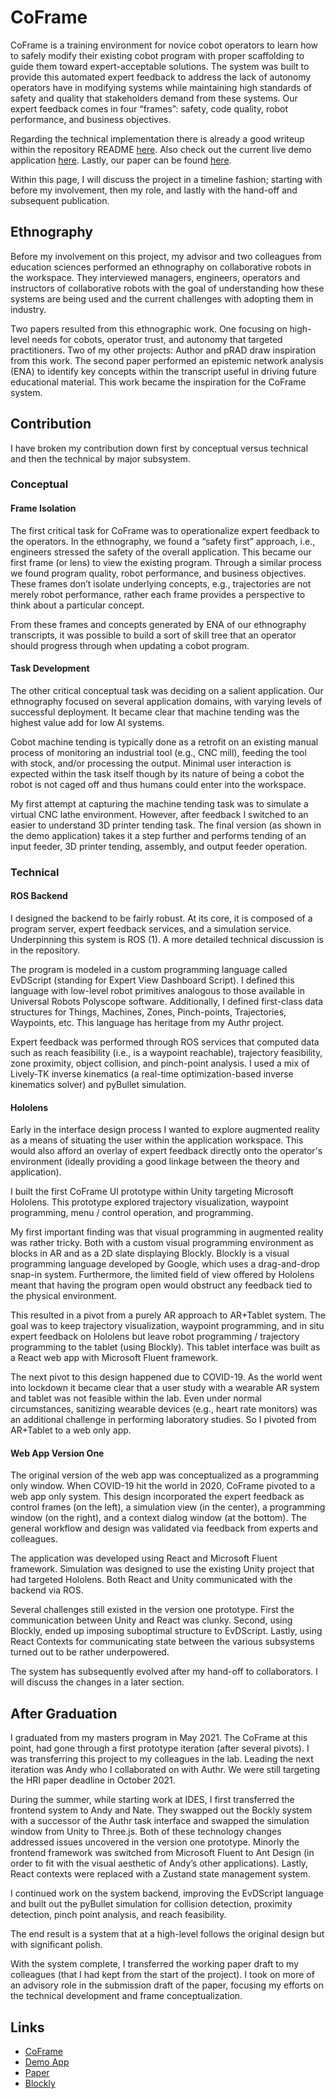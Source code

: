 # CoFrame

CoFrame is a training environment for novice cobot operators to learn how to safely modify their existing cobot program with proper scaffolding to guide them toward expert-acceptable solutions. The system was built to provide this automated expert feedback to address the lack of autonomy operators have in modifying systems while maintaining high standards of safety and quality that stakeholders demand from these systems. Our expert feedback comes in four “frames”: safety, code quality, robot performance, and business objectives. 

Regarding the technical implementation there is already a good writeup within the repository README [here](https://github.com/Wisc-HCI/CoFrame). Also check out the current live demo application [here](https://wisc-hci.github.io/CoFrame/). Lastly, our paper can be found [here](https://dl.acm.org/doi/abs/10.5555/3523760.3523788).

Within this page, I will discuss the project in a timeline fashion; starting with before my involvement, then my role, and lastly with the hand-off and subsequent publication.

## Ethnography

Before my involvement on this project, my advisor and two colleagues from education sciences performed an ethnography on collaborative robots in the workspace. They interviewed managers, engineers, operators and instructors of collaborative robots with the goal of understanding how these systems are being used and the current challenges with adopting them in industry. 

Two papers resulted from this ethnographic work. One focusing on high-level needs for cobots, operator trust, and autonomy that targeted practitioners. Two of my other projects: Author and pRAD draw inspiration from this work. The second paper performed an epistemic network analysis (ENA) to identify key concepts within the transcript useful in driving future educational material. This work became the inspiration for the CoFrame system. 

## Contribution

I have broken my contribution down first by conceptual versus technical and then the technical by major subsystem.

### Conceptual

#### Frame Isolation

The first critical task for CoFrame was to operationalize expert feedback to the operators. In the ethnography, we found a “safety first” approach, i.e., engineers stressed the safety of the overall application. This became our first frame (or lens) to view the existing program. Through a similar process we found program quality, robot performance, and business objectives. These frames don’t isolate underlying concepts, e.g., trajectories are not merely robot performance, rather each frame provides a perspective to think about a particular concept.

From these frames and concepts generated by ENA of our ethnography transcripts, it was possible to build a sort of skill tree that an operator should progress through when updating a cobot program.

#### Task Development

The other critical conceptual task was deciding on a salient application. Our ethnography focused on several application domains, with varying levels of successful deployment. It became clear that machine tending was the highest value add for low AI systems. 

Cobot machine tending is typically done as a retrofit on an existing manual process of monitoring an industrial tool (e.g., CNC mill), feeding the tool with stock, and/or processing the output. Minimal user interaction is expected within the task itself though by its nature of being a cobot the robot is not caged off and thus humans could enter into the workspace. 

My first attempt at capturing the machine tending task was to simulate a virtual CNC lathe environment. However, after feedback I switched to an easier to understand 3D printer tending task. The final version (as shown in the demo application) takes it a step further and performs tending of an input feeder, 3D printer tending, assembly, and output feeder operation.

### Technical

#### ROS Backend

I designed the backend to be fairly robust. At its core, it is composed of a program server, expert feedback services, and a simulation service. Underpinning this system is ROS (1). A more detailed technical discussion is in the repository.

The program is modeled in a custom programming language called EvDScript (standing for Expert View Dashboard Script). I defined this language with low-level robot primitives analogous to those available in Universal Robots Polyscope software. Additionally, I defined first-class data structures for Things, Machines, Zones, Pinch-points, Trajectories, Waypoints, etc. This language has heritage from my Authr project.

Expert feedback was performed through ROS services that computed data such as reach feasibility (i.e., is a waypoint reachable), trajectory feasibility, zone proximity, object collision, and pinch-point analysis. I used a mix of Lively-TK inverse kinematics  (a real-time optimization-based inverse kinematics solver) and pyBullet simulation. 

#### Hololens
Early in the interface design process I wanted to explore augmented reality as a means of situating the user within the application workspace. This would also afford an overlay of expert feedback directly onto the operator's environment (ideally providing a good linkage between the theory and application). 

I built the first CoFrame UI prototype within Unity targeting Microsoft Hololens. This prototype explored trajectory visualization, waypoint programming, menu / control operation, and programming.

My first important finding was that visual programming in augmented reality was rather tricky. Both with a custom visual programming environment as blocks in AR and as a 2D slate displaying Blockly. Blockly is a visual programming language developed by Google, which uses a drag-and-drop snap-in system. Furthermore, the limited field of view offered by Hololens meant that having the program open would obstruct any feedback tied to the physical environment.

This resulted in a pivot from a purely AR approach to AR+Tablet system. The goal was to keep trajectory visualization, waypoint programming, and in situ expert feedback on Hololens but leave robot programming / trajectory programming to the tablet (using Blockly). This tablet interface was built as a React web app with Microsoft Fluent framework.

The next pivot to this design happened due to COVID-19. As the world went into lockdown it became clear that a user study with a wearable AR system and tablet was not feasible within the lab. Even under normal circumstances, sanitizing wearable devices (e.g., heart rate monitors) was an additional challenge in performing laboratory studies. So I pivoted from AR+Tablet to a web only app.

 
#### Web App Version One

The original version of the web app was conceptualized as a programming only window. When COVID-19 hit the world in 2020, CoFrame pivoted to a web app only system. This design incorporated the expert feedback as control frames (on the left), a simulation view (in the center), a programming window (on the right), and a context dialog window (at the bottom). The general workflow and design was validated via feedback from experts and colleagues.

The application was developed using React and Microsoft Fluent framework. Simulation was designed to use the existing Unity project that had targeted Hololens. Both React and Unity communicated with the backend via ROS. 

Several challenges still existed in the version one prototype. First the communication between Unity and React was clunky. Second, using Blockly, ended up imposing suboptimal structure to EvDScript. Lastly, using React Contexts for communicating state between the various subsystems turned out to be rather underpowered. 

The system has subsequently evolved after my hand-off to collaborators. I will discuss the changes in a later section.

## After Graduation

I graduated from my masters program in May 2021. The CoFrame at this point, had gone through a first prototype iteration (after several pivots). I was transferring this project to my colleagues in the lab. Leading the next iteration was Andy who I collaborated on with Authr. We were still targeting the HRI paper deadline in October 2021.

During the summer, while starting work at IDES, I first transferred the frontend system to Andy and Nate. They swapped out the Bockly system with a successor of the Authr task interface and swapped the simulation window from Unity to Three.js. Both of these technology changes addressed issues uncovered in the version one prototype. Minorly the frontend framework was switched from Microsoft Fluent to Ant Design (in order to fit with the visual aesthetic of Andy’s other applications). Lastly, React contexts were replaced with a Zustand state management system. 

I continued work on the system backend, improving the EvDScript language and built out the pyBullet simulation for collision detection, proximity detection, pinch point analysis, and reach feasibility. 

The end result is a system that at a high-level follows the original design but with significant polish. 

With the system complete, I transferred the working paper draft to my colleagues (that I had kept from the start of the project). I took on more of an advisory role in the submission draft of the paper, focusing my efforts on the technical development and frame conceptualization. 


## Links

- [CoFrame](https://github.com/Wisc-HCI/CoFrame)
- [Demo App](https://wisc-hci.github.io/CoFrame/)
- [Paper](https://dl.acm.org/doi/abs/10.5555/3523760.3523788)
- [Blockly](https://developers.google.com/blockly)